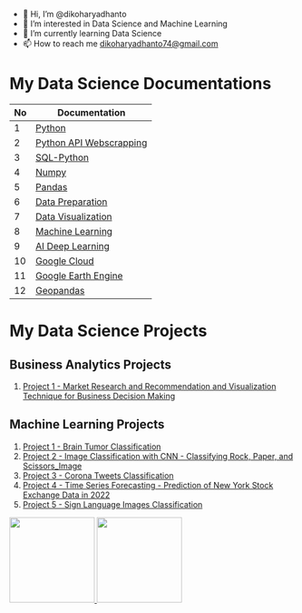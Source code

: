 - 👋 Hi, I’m @dikoharyadhanto
- 👀 I’m interested in Data Science and Machine Learning
- 🌱 I’m currently learning Data Science
- 📫 How to reach me dikoharyadhanto74@gmail.com

# My Data Science Documentations

| **No**  | **Documentation**                                                                                                                                                   |
| ------  | ------------------------------------------------------------------------------------------------------------------------------------------------------------------- |
| 1       | [Python](https://github.com/dikoharyadhanto/Python-Documentation/blob/e14c36843cf565acc5524369349e42f6ba4bc830/README.md)                                           |
| 2       | [Python API Webscrapping](https://github.com/dikoharyadhanto/API-Webscraping-Python-Documentation/blob/ab532fa2d0e04e4aa827e3e15ca464c1e129a083/README.md)          |
| 3       | [SQL-Python](https://github.com/dikoharyadhanto/SQL-Python-Integration-Documentation/blob/c1cab0ccbe1ecb8ede61683904a4d3bc0a6c9557/README.md)                       |
| 4       | [Numpy](https://github.com/dikoharyadhanto/Numpy-Documentation/blob/9dbac20f786235e2b61839f77ca129567e7f8c9e/README.md)                                             |
| 5       | [Pandas](https://github.com/dikoharyadhanto/Pandas-Documentation/blob/1b6e116b4e81ace5bf8b7eb1fd6460d80696c0d1/README.md)                                           |
| 6       | [Data Preparation](https://github.com/dikoharyadhanto/Data-Preparation-Documentation/blob/8d157c5794779c15ac3d2e8912a492d87a0fc66e/README.md)                       |
| 7       | [Data Visualization](https://github.com/dikoharyadhanto/Data-Visualization-Documentation/blob/ec08eaf95d08d5a0e1a55839a5274f60f05de5d9/README.md)                   |
| 8       | [Machine Learning](https://github.com/dikoharyadhanto/Machine-Learning-Documentation/blob/aa2199bbf1a18a32e8b958f2009786557d71dd61/README.md)                       |
| 9       | [AI Deep Learning](https://github.com/dikoharyadhanto/AI-Deep-Learning-Documentation/blob/43327767430d3e3216e35e4597f376639093d168/README.md)                       |
| 10      | [Google Cloud](https://github.com/dikoharyadhanto/Google-Cloud-Platform/blob/fa16466567c0791fbc0bbdb89cdd3621cf12b715/README.md)                                    |
| 11      | [Google Earth Engine](https://github.com/dikoharyadhanto/GEE_Documentation/blob/aa544de2a0994a4a43427a4ff448020d8980fa53/README.md)                             |
| 12      | [Geopandas](https://github.com/dikoharyadhanto/Geopandas-Documentation/blob/3d3cad66b932c5d92805992993fb5303944e0041/README.md)                           |


# My Data Science Projects

## Business Analytics Projects
1. [Project 1 - Market Research and Recommendation and Visualization Technique for Business Decision Making](https://github.com/dikoharyadhanto/data-analysis-project-business-decision-research/blob/b60f4e56a729738efbd7c2240b0187654194b0cb/Data_Analyst_Project_Business_Decision_Research.ipynb)

## Machine Learning Projects
1. [Project 1 - Brain Tumor Classification](https://github.com/dikoharyadhanto/Machine_Learning_Project/blob/f9bce42e38182188122b7d32f07cf0af6d8f01fd/Brain_Tumor_Classification.ipynb)
2. [Project 2 - Image Classification with CNN - Classifying Rock, Paper, and Scissors_Image](https://github.com/dikoharyadhanto/Machine_Learning_Project/blob/f9bce42e38182188122b7d32f07cf0af6d8f01fd/Image_Classification_with_CNN_Classifying_Rock_Paper_Scissors_Image.ipynb)
3. [Project 3 - Corona Tweets Classification](https://github.com/dikoharyadhanto/Machine_Learning_Project/blob/f9bce42e38182188122b7d32f07cf0af6d8f01fd/Project_NLP_Corona_Tweet_Classification.ipynb)
4. [Project 4 - Time Series Forecasting - Prediction of New York Stock Exchange Data in 2022](https://github.com/dikoharyadhanto/Machine_Learning_Project/blob/f9bce42e38182188122b7d32f07cf0af6d8f01fd/Project_Stock_Exchange_Data.ipynb)
5. [Project 5 - Sign Language Images Classification](https://github.com/dikoharyadhanto/Machine_Learning_Project/blob/f9bce42e38182188122b7d32f07cf0af6d8f01fd/Sign_Language_Image_Classification.ipynb)



<p align="left">
<a href="https://github.com/dikoharyadhanto">
  <img height="150em" src="https://github-readme-stats-eight-theta.vercel.app/api?username=dikoharyadhanto&show_icons=true&theme=algolia&include_all_commits=true&count_private=true"/>
  <img height="150em" src="https://github-readme-stats-eight-theta.vercel.app/api/top-langs/?username=dikoharyadhanto&layout=compact&langs_count=8&theme=algolia"/>
</a>
</p>

<!---
dikoharyadhanto/dikoharyadhanto is a ✨ special ✨ repository because its `README.md` (this file) appears on your GitHub profile.
You can click the Preview link to take a look at your changes.
--->
